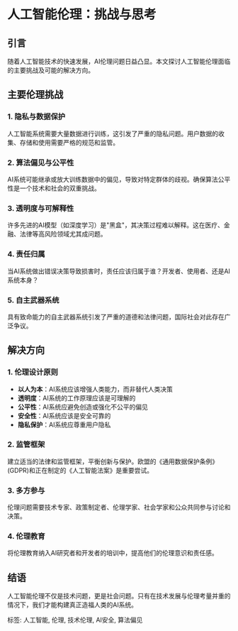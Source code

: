 # 人工智能伦理：挑战与思考

## 引言

随着人工智能技术的快速发展，AI伦理问题日益凸显。本文探讨人工智能伦理面临的主要挑战及可能的解决方向。

## 主要伦理挑战

### 1. 隐私与数据保护

人工智能系统需要大量数据进行训练，这引发了严重的隐私问题。用户数据的收集、存储和使用需要严格的规范和监管。

### 2. 算法偏见与公平性

AI系统可能继承或放大训练数据中的偏见，导致对特定群体的歧视。确保算法公平性是一个技术和社会的双重挑战。

### 3. 透明度与可解释性

许多先进的AI模型（如深度学习）是"黑盒"，其决策过程难以解释。这在医疗、金融、法律等高风险领域尤其成问题。

### 4. 责任归属

当AI系统做出错误决策导致损害时，责任应该归属于谁？开发者、使用者、还是AI系统本身？

### 5. 自主武器系统

具有致命能力的自主武器系统引发了严重的道德和法律问题，国际社会对此存在广泛争议。

## 解决方向

### 1. 伦理设计原则

- **以人为本**：AI系统应该增强人类能力，而非替代人类决策
- **透明度**：AI系统的工作原理应该是可理解的
- **公平性**：AI系统应避免创造或强化不公平的偏见
- **安全性**：AI系统应该是安全可靠的
- **隐私保护**：AI系统应尊重用户隐私

### 2. 监管框架

建立适当的法律和监管框架，平衡创新与保护。欧盟的《通用数据保护条例》(GDPR)和正在制定的《人工智能法案》是重要尝试。

### 3. 多方参与

伦理问题需要技术专家、政策制定者、伦理学家、社会学家和公众共同参与讨论和决策。

### 4. 伦理教育

将伦理教育纳入AI研究者和开发者的培训中，提高他们的伦理意识和责任感。

## 结语

人工智能伦理不仅是技术问题，更是社会问题。只有在技术发展与伦理考量并重的情况下，我们才能构建真正造福人类的AI系统。

标签: 人工智能, 伦理, 技术伦理, AI安全, 算法偏见
